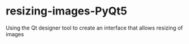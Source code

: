 # resizing-images-PyQt5
Using the Qt designer tool to create an interface that allows resizing of images

